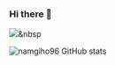 ### Hi there 👋

<img src="https://img.shields.io/badge/Nodejs-339933?style=flat-square&logo=Python&logoColor=white"/></a>&nbsp 



![namgiho96 GitHub stats](https://github-readme-stats.vercel.app/api?username=namgiho96&show_icons=true&theme=radical)

<!--
**namgiho96/namgiho96** is a ✨ _special_ ✨ repository because its `README.md` (this file) appears on your GitHub profile.

Here are some ideas to get you started:

- 🔭 I’m currently working on ...
- 🌱 I’m currently learning ...
- 👯 I’m looking to collaborate on ...
- 🤔 I’m looking for help with ...
- 💬 Ask me about ...
- 📫 How to reach me: ...
- 😄 Pronouns: ...
- ⚡ Fun fact: ...
-->
